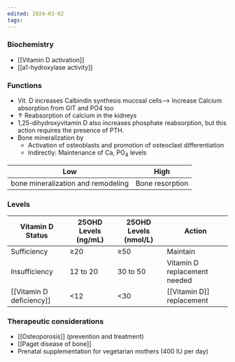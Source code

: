 ```yaml
---
edited: 2024-03-02
tags:
---
```

### Biochemistry
- [[Vitamin D activation]] 
- [[a1-hydroxylase activity]] 

### Functions 
- Vit. D increases Calbindin synthesis mucosal cells--> Increase Calcium absorption from GIT and PO4 too
- ↑ Reabsorption of calcium in the kidneys 
- 1,25-dihydroxyvitamin D also increases phosphate reabsorption, but this action requires the presence of PTH.
- Bone mineralization by
	- Activation of osteoblasts and promotion of osteoclast differentiation
	- Indirectly: Maintenance of Ca, PO<sub>4</sub> levels

| Low                                | High            |
| ---------------------------------- | --------------- |
| bone mineralization and remodeling | Bone resorption |

### Levels

| Vitamin D Status         | 25OHD Levels (ng/mL) | 25OHD Levels (nmol/L) | Action                       |
| ------------------------ | -------------------- | --------------------- | ---------------------------- |
| Sufficiency              | ≥20                  | ≥50                   | Maintain                     |
| Insufficiency            | 12 to 20             | 30 to 50              | Vitamin D replacement needed |
| [[Vitamin D deficiency]] | <12                  | <30                   | [[Vitamin D]] replacement    |
### Therapeutic considerations
- [[Osteoporosis]] (prevention and treatment)
- [[Paget disease of bone]] 
- Prenatal supplementation for vegetarian mothers (400 IU per day)

